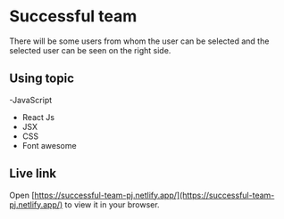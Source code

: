 # Successful team

There will be some users from whom the user can be selected and the selected user can be seen on the right side.

## Using topic

-JavaScript
- React Js
- JSX
- CSS
- Font awesome

## Live link

Open [https://successful-team-pj.netlify.app/](https://successful-team-pj.netlify.app/) to view it in your browser.
